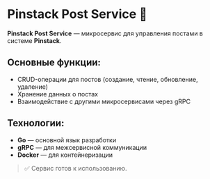 # Pinstack Post Service 📝

**Pinstack Post Service** — микросервис для управления постами в системе **Pinstack**.

## Основные функции:
- CRUD-операции для постов (создание, чтение, обновление, удаление)
- Хранение данных о постах
- Взаимодействие с другими микросервисами через gRPC

## Технологии:
- **Go** — основной язык разработки
- **gRPC** — для межсервисной коммуникации
- **Docker** — для контейнеризации

> ✅ Сервис готов к использованию.